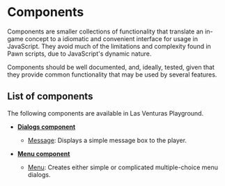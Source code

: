 # Components
Components are smaller collections of functionality that translate an in-game concept to a idiomatic
and convenient interface for usage in JavaScript. They avoid much of the limitations and complexity
found in Pawn scripts, due to JavaScript's dynamic nature.

Components should be well documented, and, ideally, tested, given that they provide common
functionality that may be used by several features.

## List of components
The following components are available in Las Venturas Playground.

  - **[Dialogs component](dialogs/)**
    - [Message](dialogs/message.js): Displays a simple message box to the player.

  - **[Menu component](menu/)**
    - [Menu](menu/menu.js): Creates either simple or complicated multiple-choice menu dialogs.

